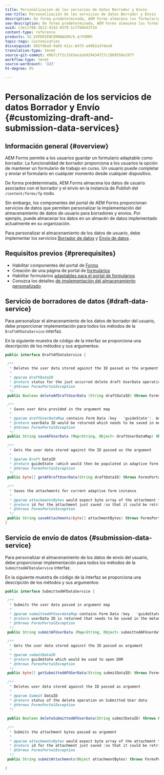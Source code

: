 ```yaml
---
title: Personalización de los servicios de datos Borrador y Envío
seo-title: Personalización de los servicios de datos Borrador y Envío
description: De forma predeterminada, AEM Forms almacena los formularios adaptables de borrador y enviados en un nodo predeterminado de la instancia de Publish. Sin embargo, puede configurar los servicios de borrador y envío de datos de AEM Forms para personalizar el almacenamiento de los formularios adaptables de borrador y de envío.
seo-description: De forma predeterminada, AEM Forms almacena los formularios adaptables de borrador y enviados en un nodo predeterminado de la instancia de Publish. Sin embargo, puede configurar los servicios de borrador y envío de datos de AEM Forms para personalizar el almacenamiento de los formularios adaptables de borrador y de envío.
uuid: c3ec1708-3b11-4142-93f0-1cffb6643f34
content-type: reference
products: SG_EXPERIENCEMANAGER/6.4/FORMS
topic-tags: customization
discoiquuid: 602fd6a9-9a65-411c-8475-a4082a3fdee0
translation-type: tm+mt
source-git-commit: 49b7cff2c1583ee1eb929434f27c1989558e197f
workflow-type: tm+mt
source-wordcount: '323'
ht-degree: 0%

---
```



# Personalización de los servicios de datos Borrador y Envío {#customizing-draft-and-submission-data-services}

## Información general {#overview}

AEM Forms permite a los usuarios guardar un formulario adaptable como borrador. La funcionalidad de borrador proporciona a los usuarios la opción de mantener un formulario de trabajo en curso. Un usuario puede completar y enviar el formulario en cualquier momento desde cualquier dispositivo.

De forma predeterminada, AEM Forms almacena los datos de usuario asociados con el borrador y el envío en la instancia de Publish del `/content/forms/fp` nodo.

Sin embargo, los componentes del portal de AEM Forms proporcionan servicios de datos que permiten personalizar la implementación del almacenamiento de datos de usuario para borradores y envíos. Por ejemplo, puede almacenar los datos en un almacén de datos implementado actualmente en su organización.

Para personalizar el almacenamiento de los datos de usuario, debe implementar los servicios [Borrador de datos](/help/forms/using/custom-draft-submission-data-services.md#p-draft-data-service-p) y [Envío de datos](/help/forms/using/custom-draft-submission-data-services.md#p-submission-data-service-p) .

## Requisitos previos {#prerequisites}

* Habilitar componentes del portal de [Forms](/help/forms/using/enabling-forms-portal-components.md)
* Creación de una página de portal de [formularios](/help/forms/using/creating-form-portal-page.md)
* Habilitar formularios [adaptables para el portal de formularios](/help/forms/using/draft-submission-component.md)
* Conozca los detalles [de implementación del almacenamiento personalizado](/help/forms/using/draft-submission-component.md#customizing-the-storage)

## Servicio de borradores de datos {#draft-data-service}

Para personalizar el almacenamiento de los datos de borrador del usuario, debe proporcionar implementación para todos los métodos de la `DraftAFDataService` interfaz.

En la siguiente muestra de código de la interfaz se proporciona una descripción de los métodos y sus argumentos:

```java
public interface DraftAFDataService {
 
 /**
  * Deletes the user data stored against the ID passed as the argument
  * 
  * @param draftDataID
  * @return status for the just occurred delete draft UserData operation 
  * @throws FormsPortalException
  */
 public Boolean deleteAFDraftUserData (String draftDataID) throws FormsPortalException;
 
 /**
  * Saves user data provided in the argument map
  * 
  * @param draftUserDataMap contains Form Data (key - "guideState"), Adaptive Form Name (Key - "guideName"), and Draft DataID (Key - "userDataID") in case of update
  * @return userData ID would be returned which needs to be saved in metadata node 
  * @throws FormsPortalException
  */
 public String saveAFUserData (Map<String, Object> draftUserDataMap) throws FormsPortalException;
 
 /**
  * Gets the user data stored against the ID passed as the argument
  * 
  * @param Draft DataID
  * @return guideState (which would then be populated in adaptive form to reload the draft) which is stored against draftDataID
  * @throws FormsPortalException
  */
 public byte[] getAFDraftUserData(String draftDataID) throws FormsPortalException;
 
 /**
  * Saves the attachments for current adaptive form instance 
  * 
  * @param attachmentsBytes would expect byte array of the attachment to be saved
  * @return id for the attachment just saved (so that it could be retrieved later)
  * @throws FormsPortalException
  */
 public String saveAttachments(byte[] attachmentBytes) throws FormsPortalException;
}
```

## Servicio de envío de datos {#submission-data-service}

Para personalizar el almacenamiento de los datos de envío del usuario, debe proporcionar implementación para todos los métodos de la `SubmittedAFDataService` interfaz.

En la siguiente muestra de código de la interfaz se proporciona una descripción de los métodos y sus argumentos:

```java
public interface SubmittedAFDataService {
 
 /**
  * Submits the user data passed in argument map
  * 
  * @param submittedAFUserdataMap contains Form Data (key - "guideState"), Adaptive Form Name (Key - "guideName"), and Draft DataID (Key - "userDataID")
  * @return userData ID is returned that needs to be saved in the metadata node
  * @throws FormsPortalException
  */
 public String submitAFUserData (Map<String, Object> submittedAFUserdataMap) throws FormsPortalException;
 
 /**
  * Gets the user data stored against the ID passed as argument
  * 
  * @param submitDataID
  * @return guideState which would be used to open DOR
  * @throws FormsPortalException
  */
 public byte[] getSubmittedAFUSerData(String submitDataID) throws FormsPortalException;
 
 /**
  * Deletes user data stored against the ID passed as argument
  * 
  * @param Submit DataID
  * @return status of the delete operation on Submitted User data
  * @throws FormsPortalException
  */
 
 public Boolean deleteSubmittedAFUserData(String submitDataID) throws FormsPortalException;
 
 /**
  * Submits the attachment bytes passed as argument
  * 
  * @param attachmentsBytes would expect byte array of the attachment to be saved
  * @return id for the attachment just saved (so that it could be retrieved later) 
  * @throws FormsPortalException
  */
 public String submitAttachments(Object attachmentBytes) throws FormsPortalException;

}
```

